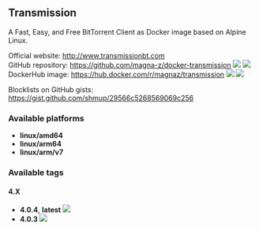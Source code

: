 Transmission
---

A Fast, Easy, and Free BitTorrent Client as Docker image based on Alpine Linux.

Official website: <http://www.transmissionbt.com>  
GitHub repository: <https://github.com/magna-z/docker-transmission> ![](https://img.shields.io/github/stars/magna-z/docker-transmission) ![](https://img.shields.io/github/forks/magna-z/docker-transmission)  
DockerHub image: <https://hub.docker.com/r/magnaz/transmission> ![](https://img.shields.io/docker/stars/magnaz/transmission) ![](https://img.shields.io/docker/pulls/magnaz/transmission)

Blocklists on GitHub gists: <https://gist.github.com/shmup/29566c5268569069c256>

### Available platforms
- **linux/amd64**
- **linux/arm64**
- **linux/arm/v7**

### Available tags
#### 4.X
- **4.0.4**, **latest** ![](https://img.shields.io/docker/image-size/magnaz/transmission/4.0.4)
- **4.0.3** ![](https://img.shields.io/docker/image-size/magnaz/transmission/4.0.3)
